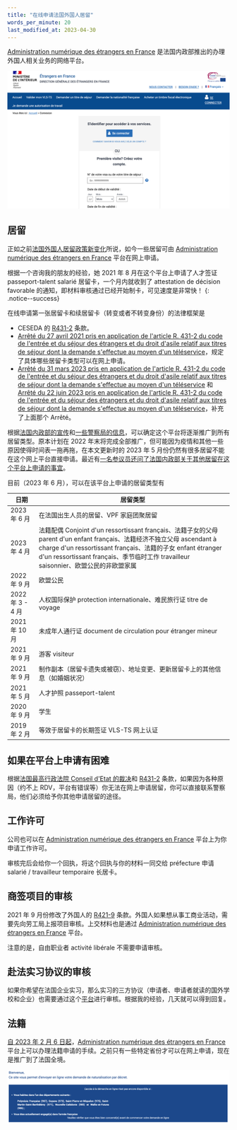 ```yaml
---
title: "在线申请法国外国人居留"
words_per_minute: 20
last_modified_at: 2023-04-30
---
```


[Administration numérique des étrangers en France](https://administration-etrangers-en-france.interieur.gouv.fr) 是法国内政部推出的办理外国人相关业务的网络平台。

<img src="/assets/images/2021/08/anef.png" width="800px" />

## 居留

正如之前[法国外国人居留政策新变化](/tds/changements-2020)所说，如今一些居留可由 [Administration numérique des étrangers en France](https://administration-etrangers-en-france.interieur.gouv.fr) 平台在网上申请。

根据一个咨询我的朋友的经验，她 2021 年 8 月在这个平台上申请了人才签证 passeport-talent salarié 居留卡，一个月内就收到了 attestation de décision favorable 的通知，即材料审核通过已经开始制卡，可见速度是非常快！
{: .notice--success}

在线申请第一张居留卡和续居留卡（转变或者不转变身份）的法律框架是

- CESEDA 的 [R431-2](https://www.legifrance.gouv.fr/codes/article_lc/LEGIARTI000047333333) 条款。
- [Arrêté du 27 avril 2021 pris en application de l'article R. 431-2 du code de l'entrée et du séjour des étrangers et du droit d'asile relatif aux titres de séjour dont la demande s'effectue au moyen d'un téléservice](https://www.legifrance.gouv.fr/loda/id/JORFTEXT000043459010/)，规定了具体哪些居留卡类型可以在网上申请。
- [Arrêté du 31 mars 2023 pris en application de l'article R. 431-2 du code de l'entrée et du séjour des étrangers et du droit d'asile relatif aux titres de séjour dont la demande s'effectue au moyen d'un téléservice](https://www.legifrance.gouv.fr/loda/id/LEGIARTI000047397583/#LEGIARTI000047397583) 和 [Arrêté du 22 juin 2023 pris en application de l'article R. 431-2 du code de l'entrée et du séjour des étrangers et du droit d'asile relatif aux titres de séjour dont la demande s'effectue au moyen d'un téléservice](https://www.legifrance.gouv.fr/jorf/id/JORFTEXT000047721028)，补充了上面那个 Arrêté。

根据[法国内政部的宣传](https://www.immigration.interieur.gouv.fr/Info-ressources/Actualites/L-actu-immigration/Qu-est-ce-que-l-Administration-Numerique-pour-les-Etrangers-en-France)和[一些警察局的信息](https://www.ain.gouv.fr/Demarches/Un-document-de-sejour-pour-etranger-une-naturalisation-francaise/Titre-de-sejour/Modalites-d-accueil-des-etrangers-a-la-prefecture-de-l-Ain/Demander-un-titre-de-sejour/Modalites-d-accueil-des-etrangers-a-la-prefecture-de-l-Ain)，可以确定这个平台将逐渐推广到所有居留类型。原本计划在 2022 年末将完成全部推广，但可能因为疫情和其他一些原因使得时间表一拖再拖，在本文更新时的 2023 年 5 月份仍然有很多居留不能在这个网上平台直接申请。最近有[一名参议员还问了法国内政部关于其他居留在这个平台上申请的事宜](https://www.senat.fr/questions/base/2023/qSEQ230104799.html)。

目前（2023 年 6 月），可以在该平台上申请的居留类型有

| 日期                            | 居留类型                                                     |
| ------------------------------- | ------------------------------------------------------------ |
| 2023 年 6 月 | 在法国出生人员的居留、VPF 家庭团聚居留 |
| 2023 年 4 月 | 法籍配偶 Conjoint d'un ressortissant français、法籍子女的父母 parent d'un enfant français、法籍经济不独立父母 ascendant à charge d'un ressortissant français、法籍的子女 enfant étranger d'un ressortissant français、季节临时工作 travailleur saisonnier、欧盟公民的非欧盟家属 |
| 2022 年 9 月 | 欧盟公民                 |
| 2022 年 3 - 4 月                   | 人权国际保护 protection internationale、难民旅行证 titre de voyage                     |
| 2021 年 10 月                   | 未成年人通行证 document de circulation pour étranger mineur |
| 2021 年 9 月                    | 游客 visiteur                                                |
| 2021 年 9 月                    | 制作副本（居留卡遗失或被窃）、地址变更、更新居留卡上的其他信息（如婚姻状况）                      |
| 2021 年 5 月              | 人才护照 passeport-talent                                  |
| 2020 年 9 月              | 学生                                                         |
| 2019 年 2 月              | 等效于居留卡的长期签证 VLS-TS 网上认证                       |

## 如果在平台上申请有困难

根据[法国最高行政法院 Conseil d'Etat 的裁决](https://www.infomie.net/spip.php?article6365)和 [R431-2](https://www.legifrance.gouv.fr/codes/article_lc/LEGIARTI000047333333) 条款，如果因为各种原因（约不上 RDV，平台有错误等）你无法在网上申请居留，你可以直接联系警察局，他们必须给予你其他申请居留的途径。

## 工作许可

公司也可以在 [Administration numérique des étrangers en France](https://administration-etrangers-en-france.interieur.gouv.fr/immiprousager/#/authentification) 平台上为你申请工作许可。

审核完后会给你一个回执，将这个回执与你的材料一同交给 préfecture 申请 salarié / travailleur temporaire 长居卡。

## 商签项目的审核

2021 年 9 月份修改了外国人的 [R421-9](https://www.legifrance.gouv.fr/codes/article_lc/LEGIARTI000044101690) 条款。外国人如果想从事工商业活动，需要先向劳工局上报项目审核。上交材料也是通过 [Administration numérique des étrangers en France](https://administration-etrangers-en-france.interieur.gouv.fr/immiprousager/#/authentification) 平台。

注意的是，自由职业者 activité libérale 不需要申请审核。

## 赴法实习协议的审核

如果你希望在法国企业实习，那么实习的三方协议（申请者、申请者就读的国外学校和企业）也需要通过这个[平台](https://administration-etrangers-en-france.interieur.gouv.fr/immiprousager/#/authentification)进行审核。根据我的经验，几天就可以得到回复。

## 法籍

[自 2023 年 2 月 6 日起](https://www.immigration.interieur.gouv.fr/Info-ressources/Actualites/L-actu-immigration/Demarches-en-ligne-la-demande-d-acces-a-la-nationalite-francaise-par-decret-generalisee)，[Administration numérique des étrangers en France](https://administration-etrangers-en-france.interieur.gouv.fr) 平台上可以办理法籍申请的手续。之前只有一些特定省份才可以在网上申请，现在是推广到了法国全境。

<img src="/assets/images/pages/naturalisation-demande-en-ligne.png" width="800px" />
